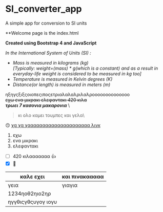 # SI_converter_app
A simple app for conversion to SI units 

**Welcome page is the index.html

**Created using Bootstrap 4 and JavaScript**

*In the International System of Units (SI) :*
- *Mass is measured in kilograms (kg)*\
 *[Typically: weight=(mass) * g(which is a constant) and as a result in everyday-life weight is considered to be measured in kg too]*
- *Temperature is measured in Kelvin degrees (K)*
- *Distance(or length) is measured in meters (m)*

ηξηγςξιξςοιοπεςιποςετριαλαλαλριλαλροοοοοοοοοοοοοο
\
~~εχω ενα μικρακι ελεφαντακι 420 κιλα~~\
***τρωει 7 κασονια μακαρονια***
\
> κι ολο καμει τουμπες και γελα\

 :upside_down_face:
[χα χα χααααααααααααααααααααα λινκ](https://github.com/)
1. εχω
2. ενα μικρακι
3. ελεφαντακι

- [ ] 420 κιλααααααα :+1:
- [x] :vampire:

καλε εχει | και πινακααααα
--------- | -------------
 γεια | γιαγια
1234ηοθ2ηιο2ηρ | 
 | ηγγθιςγθςυγογ ιογυ


